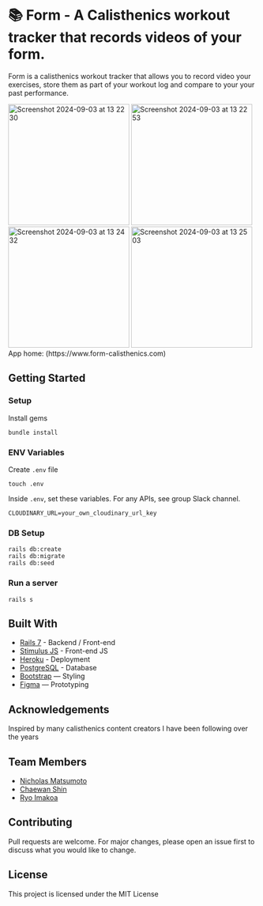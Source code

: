 # 📚 Form - A Calisthenics workout tracker that records videos of your form.

Form is a calisthenics workout tracker that allows you to record video your exercises, store them as part of your workout log and compare to your your past performance. 

<img width="245" alt="Screenshot 2024-09-03 at 13 22 30" src="https://github.com/user-attachments/assets/746aa035-8260-4a86-8c6d-cb8685ffbc2a">
<img width="245" alt="Screenshot 2024-09-03 at 13 22 53" src="https://github.com/user-attachments/assets/1e522023-6b33-44bc-ad91-7a5bab946a5b">
<img width="245" alt="Screenshot 2024-09-03 at 13 24 32" src="https://github.com/user-attachments/assets/5d0c40ab-44ae-415b-b5c6-2ba100b3e240">
<img width="245" alt="Screenshot 2024-09-03 at 13 25 03" src="https://github.com/user-attachments/assets/b76c4791-a4b1-427b-b61b-d09f967fec50">

<br>
App home: (https://www.form-calisthenics.com)
   

## Getting Started
### Setup

Install gems
```
bundle install
```

### ENV Variables
Create `.env` file
```
touch .env
```
Inside `.env`, set these variables. For any APIs, see group Slack channel.
```
CLOUDINARY_URL=your_own_cloudinary_url_key
```

### DB Setup
```
rails db:create
rails db:migrate
rails db:seed
```

### Run a server
```
rails s
```

## Built With
- [Rails 7](https://guides.rubyonrails.org/) - Backend / Front-end
- [Stimulus JS](https://stimulus.hotwired.dev/) - Front-end JS
- [Heroku](https://heroku.com/) - Deployment
- [PostgreSQL](https://www.postgresql.org/) - Database
- [Bootstrap](https://getbootstrap.com/) — Styling
- [Figma](https://www.figma.com) — Prototyping

## Acknowledgements
Inspired by many calisthenics content creators I have been following over the years

## Team Members
- [Nicholas Matsumoto](https://www.linkedin.com/in/nicholas-matsumoto-18596a7b/)
- [Chaewan Shin](https://github.com/chaeshin)
- [Ryo Imakoa](https://github.com/rimaoka18)

## Contributing
Pull requests are welcome. For major changes, please open an issue first to discuss what you would like to change.

## License
This project is licensed under the MIT License
